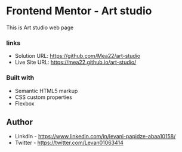 # Frontend Mentor - Art studio 

This is Art studio web page 


 ### links
  
- Solution URL: https://github.com/Mea22/art-studio
- Live Site URL: https://mea22.github.io/art-studio/


### Built with

- Semantic HTML5 markup
- CSS custom properties
- Flexbox

## Author

- LinkdIn - https://www.linkedin.com/in/levani-papidze-abaa10158/
- Twitter - https://twitter.com/Levan01063414
